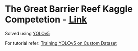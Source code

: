 # The Great Barrier Reef Kaggle Competetion - [Link](https://www.kaggle.com/c/tensorflow-great-barrier-reef)
Solved using [YOLOv5](https://github.com/ultralytics/yolov5)

For tutorial refer: [Training YOLOv5 on Custom Dataset](https://www.youtube.com/watch?v=NU9Xr_NYslo)

